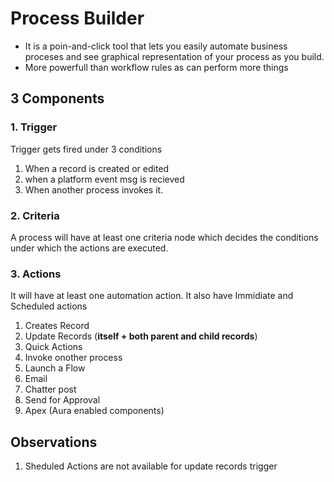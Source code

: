 # Process Builder

- It is a poin-and-click tool that lets you easily automate business proceses  and see graphical representation of your process as you build.
- More powerfull than workflow rules as can perform more things

## 3 Components

### 1. Trigger

Trigger gets fired under 3 conditions

1. When a record is created or edited
2. when a platform event msg is recieved
3. When another process invokes it.

### 2. Criteria

A process will have at least one criteria node which decides the conditions under which the actions are executed.

### 3. Actions

It will have at least one automation action. It also have Immidiate and Scheduled actions

1. Creates Record
2. Update Records (**itself + both parent and child records**)
3. Quick Actions
4. Invoke onother process
5. Launch a Flow
6. Email
7. Chatter post
8. Send for Approval
9. Apex (Aura enabled components)

## Observations

1. Sheduled Actions are not available for update records trigger
